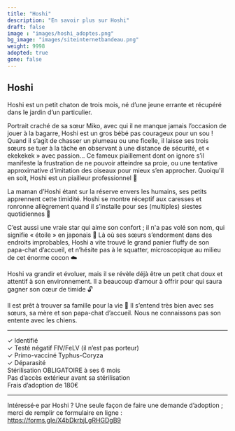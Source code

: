 ```yaml
---
title: "Hoshi"
description: "En savoir plus sur Hoshi"
draft: false
image : "images/hoshi_adoptes.png"
bg_image: "images/siteinternetbandeau.png"
weight: 9998
adopted: true
gone: false
---
```


## Hoshi 
Hoshi est un petit chaton de trois mois, né d’une jeune errante et récupéré dans le jardin d’un particulier.

Portrait craché de sa sœur Miko, avec qui il ne manque jamais l’occasion de jouer à la bagarre, Hoshi est un gros bébé pas courageux pour un sou ! Quand il s’agit de chasser un plumeau ou une ficelle, il laisse ses trois sœurs se tuer à la tâche en observant à une distance de sécurité, et « ekekekek » avec passion… Ce fameux piaillement dont on ignore s’il manifeste la frustration de ne pouvoir atteindre sa proie, ou une tentative approximative d’imitation des oiseaux pour mieux s’en approcher. Quoiqu'il en soit, Hoshi est un piailleur professionnel 🐥

La maman d’Hoshi étant sur la réserve envers les humains, ses petits apprennent cette timidité. Hoshi se montre réceptif aux caresses et ronronne allègrement quand il s’installe pour ses (multiples) siestes quotidiennes 💓

C’est aussi une vraie star qui aime son confort ; il n'a pas volé son nom, qui signifie « étoile » en japonais 🌟 Là où ses sœurs s’endorment dans des endroits improbables, Hoshi a vite trouvé le grand panier fluffy de son papa-chat d’accueil, et n’hésite pas à le squatter, microscopique au milieu de cet énorme cocon ☁️

Hoshi va grandir et évoluer, mais il se révèle déjà être un petit chat doux et attentif à son environnement. Il a beaucoup d’amour à offrir pour qui saura gagner son cœur de timide 🔓

Il est prêt à trouver sa famille pour la vie 💖 Il s’entend très bien avec ses sœurs, sa mère et son papa-chat d’accueil. Nous ne connaissons pas son entente avec les chiens.
__________

✓ Identifié \
✓ Testé négatif FIV/FeLV (il n’est pas porteur) \
✓ Primo-vacciné Typhus-Coryza \
✓ Déparasité \
Stérilisation OBLIGATOIRE à ses 6 mois \
Pas d’accès extérieur avant sa stérilisation \
Frais d’adoption de 180€
__________

Intéressé·e par Hoshi ? Une seule façon de faire une demande d’adoption ; merci de remplir ce formulaire en ligne : https://forms.gle/X4bDkrbjLgRHGDgB9
